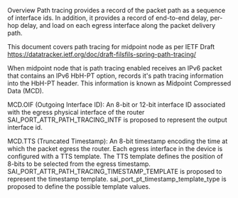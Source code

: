 Overview
Path tracing provides a record of the packet path as a sequence of interface ids. In addition, it provides a record of end-to-end delay, per-hop delay, and load on each egress interface along the packet delivery path.

This document covers path tracing for midpoint node as per IETF Draft
https://datatracker.ietf.org/doc/draft-filsfils-spring-path-tracing/

When midpoint node that is path tracing enabled receives an IPv6 packet that contains an IPv6 HbH-PT option, records it's path tracing information into the HbH-PT header. This information is known as Midpoint Compressed Data (MCD).

MCD.OIF (Outgoing Interface ID): An 8-bit or 12-bit interface ID associated with the egress physical interface of the router SAI_PORT_ATTR_PATH_TRACING_INTF is proposed to represent the output interface id.

MCD.TTS (Truncated Timestamp): An 8-bit timestamp encoding the time at which the packet egress the router. Each egress interface in the device is configured with a TTS template. The TTS template defines the position of 8-bits to be selected from the egress timestamp. SAI_PORT_ATTR_PATH_TRACING_TIMESTAMP_TEMPLATE is proposed to represent the timestamp template. sai_port_pt_timestamp_template_type is proposed to define the possible template values.

